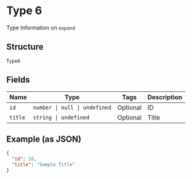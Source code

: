 
# Type 6

Type Information on `expand`

## Structure

`Type6`

## Fields

| Name | Type | Tags | Description |
|  --- | --- | --- | --- |
| `id` | `number \| null \| undefined` | Optional | ID |
| `title` | `string \| undefined` | Optional | Title |

## Example (as JSON)

```json
{
  "id": 50,
  "title": "Sample Title"
}
```

